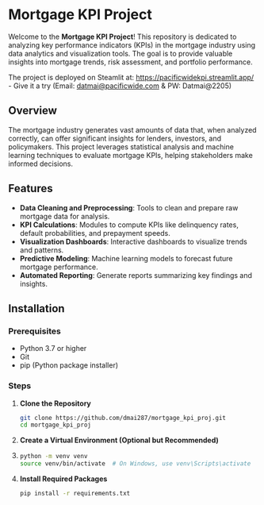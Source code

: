 # Mortgage KPI Project

Welcome to the **Mortgage KPI Project**! This repository is dedicated to analyzing key performance indicators (KPIs) in the mortgage industry using data analytics and visualization tools. The goal is to provide valuable insights into mortgage trends, risk assessment, and portfolio performance.

The project is deployed on Steamlit at: https://pacificwidekpi.streamlit.app/ - Give it a try (Email: datmai@pacificwide.com & PW: Datmai@2205) 

## Overview

The mortgage industry generates vast amounts of data that, when analyzed correctly, can offer significant insights for lenders, investors, and policymakers. This project leverages statistical analysis and machine learning techniques to evaluate mortgage KPIs, helping stakeholders make informed decisions.

## Features

- **Data Cleaning and Preprocessing**: Tools to clean and prepare raw mortgage data for analysis.
- **KPI Calculations**: Modules to compute KPIs like delinquency rates, default probabilities, and prepayment speeds.
- **Visualization Dashboards**: Interactive dashboards to visualize trends and patterns.
- **Predictive Modeling**: Machine learning models to forecast future mortgage performance.
- **Automated Reporting**: Generate reports summarizing key findings and insights.

## Installation

### Prerequisites

- Python 3.7 or higher
- Git
- pip (Python package installer)

### Steps

1. **Clone the Repository**

   ```bash
   git clone https://github.com/dmai287/mortgage_kpi_proj.git
   cd mortgage_kpi_proj

2. **Create a Virtual Environment (Optional but Recommended)**
3. 
   ```bash
   python -m venv venv
   source venv/bin/activate  # On Windows, use venv\Scripts\activate

4. **Install Required Packages**

   ```bash
   pip install -r requirements.txt
   
